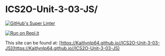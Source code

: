 # ICS2O-Unit-3-03-JS/

[![GitHub's Super Linter](https://github.com/KaitlynIp64//ICS2O-Unit-3-03-JS/workflows/GitHub's%20Super%20Linter/badge.svg)](https://github.com/KaitlynIp64//ICS2O-Unit-3-03-JS/actions)

[![Run on Repl.it](https://repl.it/badge/github/KaitlynIp64/ICS2O-Unit-3-03-JS)](https://repl.it/github/KaitlynIp64/ICS2O-Unit-3-03-JS)

This site can be found at: [https://KaitlynIp64.github.io//ICS2O-Unit-3-03-JS](https://KaitlynIp64.github.io//ICS2O-Unit-3-03-JS)
